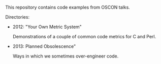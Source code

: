 This repository contains code examples from OSCON talks.

Directories:

* 2012: "Your Own Metric System"

  Demonstrations of a couple of common code metrics for C and Perl.

* 2013: Planned Obsolescence"

  Ways in which we sometimes over-engineer code.
